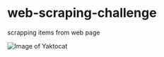 # web-scraping-challenge
scrapping items from web page

![Image of Yaktocat](https://octodex.github.com/images/yaktocat.png)
